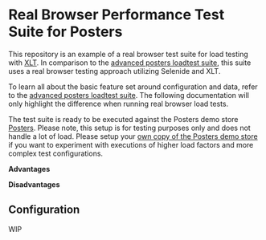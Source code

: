 # Real Browser Performance Test Suite for Posters

This repository is an example of a real browser test suite for load testing with [XLT](https://www.xceptance.com/xlt/). In comparison to the [advanced posters loadtest suite](https://github.com/Xceptance/posters-advanced-loadtest-suite), this suite uses a real browser testing approach utilizing Selenide and XLT.

To learn all about the basic feature set around configuration and data, refer to the [advanced posters loadtest suite](https://github.com/Xceptance/posters-advanced-loadtest-suite). The following documentation will only highlight the difference when running real browser load tests.

The test suite is ready to be executed against the Posters demo store [Posters](https://posters.xceptance.io:8443/). Please note, this setup is for testing purposes only and does not handle a lot of load. Please setup your [own copy of the Posters demo store](https://github.com/Xceptance/posters-demo-store) if you want to experiment with executions of higher load factors and more complex test configurations.


**Advantages**

**Disadvantages**

## Configuration

WIP

